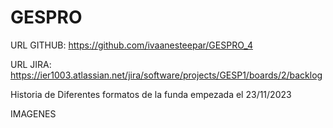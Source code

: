 # GESPRO
URL GITHUB: https://github.com/ivaanesteepar/GESPRO_4 

URL JIRA: https://ier1003.atlassian.net/jira/software/projects/GESP1/boards/2/backlog 


Historia de Diferentes formatos de la funda empezada el 23/11/2023

IMAGENES


